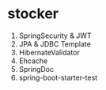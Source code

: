 # stocker
1. SpringSecurity & JWT
2. JPA & JDBC Template
3. HibernateValidator
4. Ehcache
5. SpringDoc
6. spring-boot-starter-test
